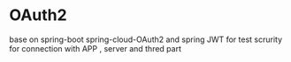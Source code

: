 # OAuth2
base on spring-boot spring-cloud-OAuth2 and spring JWT for test scrurity for connection with APP , server and thred part 
